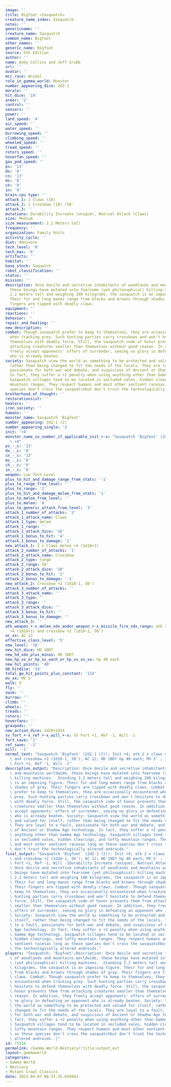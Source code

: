 ```yaml
---
image: ''
title: Bigfoot «Sasquatch»
creature_name_index: Sasquatch
notes: ''
genericname: ''
creature_name: Sasquatch
common_name: Bigfoot
other_names: ''
generic_name: Bigfoot
source: 5th Edition
author: ''
name: Andy Collins and Jeff Grubb
url: ''
avatar: ''
mcc_race: Animal
role_in_gamma_world: Monster
number_appearing_dice: 2d2-1
morale: ''
hit_dice: '19'
armor: '2'
control: ''
sensors: ''
power: ''
land_speed: '4'
air_speed: ''
water_speed: ''
burrowing_speed: ''
climbing_speed: ''
wheeled_speed: ''
tread_speed: ''
rotors_speed: ''
hoverfan_speed: ''
gav_pod_speed: ''
ps: '13'
dx: '8'
cn: '13'
ms: '8'
ch: '9'
in: '9'
brain-cpu type: ''
attack_1: 2 Claws (16)
attack_2: 1 Crossbow (10) r50'
attack_3: ''
mutations: Durability Increate (unique), Natrual Attack (Claws)
size: Medium
size_measurement: 2.2 Meters tall
frequency: ''
organization: Family Units
activity_cycle: ''
diet: Omnivore
tech_level: '0'
tech_max: '6'
artifacts: ''
habitat: ''
base_stock: Saquatch
robot_classification: ''
status: ''
mission: ''
description: Once docile and secretive inhabitants of woodlands and mountains worldwide,
  these beings have mutated into fearsome (yet philosophical) killing machines.  Standing
  2.2 meters tall and weighing 180 kilograms, the sasquatch is an imposing figure.
  Their fur and long manes range from blacks and browns through shades of gray. Their
  fingers are tipped with deadly claws.
equipment: ''
reactions: ''
behavior: ''
repair_and_healing: ''
new_description: ''
combat: Though sasquatch prefer to keep to themselves, they are occasionally encountered
  when tracking prey. Such hunting parties carry crossbows and won't hesitate to defend
  themselves with deadly force. Still, the sasquatch code of honor prevents them from
  attacking creatures smaller than themselves without good reason. In addition, they
  freely accept opponents' offers of surrender, seeing no glory in defeating an opponent
  who is already beaten.
society: Sasquatch view the world as something to be protected and valued for itself,
  rather than being changed to fit the needs of the locals. They are loyal to a fault,
  passionate for both war and debate, and suspicious of Ancient or Shadow Age technology.
  In fact, they suffer a +2 penalty when using anything other than Gamma Age technology.
  Sasquatch villages tend to be located in secluded vales, hidden clearings, and lofty
  mountain ranges. They respect humans and most other sentient racesas long as those
  species don't cross the sasquatchbut don't trust the technologically altered androids.
brotherhood_of_thought: ''
restorationsist: ''
healers: ''
iron_society: ''
humans: ''
monster_name: Sasquatch 'Bigfoot'
number_appearing: 2d2-1 (2)
number_appearing_single: '2'
init: '+4'
monster_name_xx_number_if_applicable_init_+-x: "Sasquatch 'Bigfoot' (2d2-1 (2)): Init\
  \ +4"
ps_-_c: '13'
dx_-_c: '8'
cn_-_c: '13'
ms_-_c: '8'
ch_-_c: '9'
in_-_c: '9'
weapon: Low Tech Level
plus_to_hit_and_damage_range_from_stats: '-1'
plus_to_range_from_level: ''
plus_to_range: '2'
plus_to_hit_and_damage_melee_from_stats: '1'
plus_to_melee_from_level: ''
plus_to_melee: '4'
plus_to_generic_attack_from_level: '3'
attack_1_number_of_attacks: '2'
attack_1_attack_name: Claws
attack_1_type: melee
attack_1_range: ''
attack_1_attack_dice: '16'
attack_1_bonus_to_hit: '4'
attack_1_bonus_to_damage: '1'
new_attack_1: 2 x Claws melee +4 (1d16+1)
attack_2_number_of_attacks: '1'
attack_2_attack_name: Crossbow
attack_2_type: range
attack_2_range: 50'
attack_2_attack_dice: '10'
attack_2_bonus_to_hit: '2'
attack_2_bonus_to_damage: '-1'
new_attack_2: Crossbow +2 (1d10-1, 50')
attack_3_number_of_attacks: ''
attack_3_attack_name: ''
attack_3_type: ''
attack_3_range: ''
attack_3_attack_dice: ''
attack_3_bonus_to_hit: ''
attack_3_bonus_to_damage: ''
new_attack_3: ''
atk_weapon_+-x_melee_xdx_andor_weapon_+-x_missile_fire_xdx_range: atk 2 x claws melee
  +4 (1d16+1) and crossbow +2 (1d10-1, 50')
ac_xx: AC 12
effective_class_level: '5'
new_level: '10'
new_hit_dice: HD 10D7
new_hd_xdx_plus_minus: HD 10D7
new_hp_xx_or_hp_xx_each_or_hp_xx_xx_xx: hp 40 each
new_hit_points: '40'
d6_hitdice: '19'
total_gw_hit_points_plus_constant: '114'
mv_xx: MV 5'
walk: 5'
fly: ''
swim: ''
burrow: ''
climb: ''
wheels: ''
treads: ''
rotors: ''
hoverfans: ''
gravpods: ''
new_action_dice: 1d20+1d14
sv_fort_+-x_ref_+-x_will_+-x: SV Fort +1, Ref -1, Will -1
fort_save: '1'
ref_save: '-1'
will: '-1'
normal_text: "Sasquatch 'Bigfoot' (2d2-1 (2)): Init +4; atk 2 x claws melee +4 (1d16+1)\
  \ and crossbow +2 (1d10-1, 50'); AC 12; HD 10D7 hp 40 each; MV 5' ; 1d20+1d14; SV\
  \ Fort +1, Ref -1, Will -1"
description_output: "Description: Once docile and secretive inhabitants of woodlands\
  \ and mountains worldwide, these beings have mutated into fearsome (yet philosophical)\
  \ killing machines.  Standing 2.2 meters tall and weighing 180 kilograms, the sasquatch\
  \ is an imposing figure. Their fur and long manes range from blacks and browns through\
  \ shades of gray. Their fingers are tipped with deadly claws. Combat: Though sasquatch\
  \ prefer to keep to themselves, they are occasionally encountered when tracking\
  \ prey. Such hunting parties carry crossbows and won't hesitate to defend themselves\
  \ with deadly force. Still, the sasquatch code of honor prevents them from attacking\
  \ creatures smaller than themselves without good reason. In addition, they freely\
  \ accept opponents' offers of surrender, seeing no glory in defeating an opponent\
  \ who is already beaten. Society: Sasquatch view the world as something to be protected\
  \ and valued for itself, rather than being changed to fit the needs of the locals.\
  \ They are loyal to a fault, passionate for both war and debate, and suspicious\
  \ of Ancient or Shadow Age technology. In fact, they suffer a +2 penalty when using\
  \ anything other than Gamma Age technology. Sasquatch villages tend to be located\
  \ in secluded vales, hidden clearings, and lofty mountain ranges. They respect humans\
  \ and most other sentient racesas long as those species don't cross the sasquatchbut\
  \ don't trust the technologically altered androids."
final_output: "Sasquatch 'Bigfoot' (2d2-1 (2)): Init +4; atk 2 x claws melee +4 (1d16+1)\
  \ and crossbow +2 (1d10-1, 50'); AC 12; HD 10D7 hp 40 each; MV 5' ; 1d20+1d14; SV\
  \ Fort +1, Ref -1, Will -1Durability Increate (unique), Natrual Attack (Claws)Description:\
  \ Once docile and secretive inhabitants of woodlands and mountains worldwide, these\
  \ beings have mutated into fearsome (yet philosophical) killing machines.  Standing\
  \ 2.2 meters tall and weighing 180 kilograms, the sasquatch is an imposing figure.\
  \ Their fur and long manes range from blacks and browns through shades of gray.\
  \ Their fingers are tipped with deadly claws. Combat: Though sasquatch prefer to\
  \ keep to themselves, they are occasionally encountered when tracking prey. Such\
  \ hunting parties carry crossbows and won't hesitate to defend themselves with deadly\
  \ force. Still, the sasquatch code of honor prevents them from attacking creatures\
  \ smaller than themselves without good reason. In addition, they freely accept opponents'\
  \ offers of surrender, seeing no glory in defeating an opponent who is already beaten.\
  \ Society: Sasquatch view the world as something to be protected and valued for\
  \ itself, rather than being changed to fit the needs of the locals. They are loyal\
  \ to a fault, passionate for both war and debate, and suspicious of Ancient or Shadow\
  \ Age technology. In fact, they suffer a +2 penalty when using anything other than\
  \ Gamma Age technology. Sasquatch villages tend to be located in secluded vales,\
  \ hidden clearings, and lofty mountain ranges. They respect humans and most other\
  \ sentient racesas long as those species don't cross the sasquatchbut don't trust\
  \ the technologically altered androids."
players: "Sasquatch; 'Bigfoot';Description: Once docile and secretive inhabitants\
  \ of woodlands and mountains worldwide, these beings have mutated into fearsome\
  \ (yet philosophical) killing machines.  Standing 2.2 meters tall and weighing 180\
  \ kilograms, the sasquatch is an imposing figure. Their fur and long manes range\
  \ from blacks and browns through shades of gray. Their fingers are tipped with deadly\
  \ claws. Combat: Though sasquatch prefer to keep to themselves, they are occasionally\
  \ encountered when tracking prey. Such hunting parties carry crossbows and won't\
  \ hesitate to defend themselves with deadly force. Still, the sasquatch code of\
  \ honor prevents them from attacking creatures smaller than themselves without good\
  \ reason. In addition, they freely accept opponents' offers of surrender, seeing\
  \ no glory in defeating an opponent who is already beaten. Society: Sasquatch view\
  \ the world as something to be protected and valued for itself, rather than being\
  \ changed to fit the needs of the locals. They are loyal to a fault, passionate\
  \ for both war and debate, and suspicious of Ancient or Shadow Age technology. In\
  \ fact, they suffer a +2 penalty when using anything other than Gamma Age technology.\
  \ Sasquatch villages tend to be located in secluded vales, hidden clearings, and\
  \ lofty mountain ranges. They respect humans and most other sentient racesas long\
  \ as those species don't cross the sasquatchbut don't trust the technologically\
  \ altered androids. |"
id: 71516
permalink: /Gamma-World-Bestiary/:title:output_ext
layout: gammaworld
categories:
- Gamma World
- Bestiary
- Mutant Crawl Classics
date: 2023-04-07 08:37:35.650441
---
```

